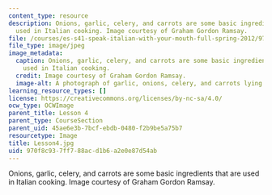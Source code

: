 ```yaml
---
content_type: resource
description: Onions, garlic, celery, and carrots are some basic ingredients that are
  used in Italian cooking. Image courtesy of Graham Gordon Ramsay.
file: /courses/es-s41-speak-italian-with-your-mouth-full-spring-2012/970f8c937ff788acd1b6a2e0e87d54ab_Lesson4.jpg
file_type: image/jpeg
image_metadata:
  caption: Onions, garlic, celery, and carrots are some basic ingredients that are
    used in Italian cooking.
  credit: Image courtesy of Graham Gordon Ramsay.
  image-alt: A photograph of garlic, onions, celery, and carrots lying on a counter.
learning_resource_types: []
license: https://creativecommons.org/licenses/by-nc-sa/4.0/
ocw_type: OCWImage
parent_title: Lesson 4
parent_type: CourseSection
parent_uid: 45ae6e3b-7bcf-ebdb-0480-f2b9be5a75b7
resourcetype: Image
title: Lesson4.jpg
uid: 970f8c93-7ff7-88ac-d1b6-a2e0e87d54ab
---
```

Onions, garlic, celery, and carrots are some basic ingredients that are used in Italian cooking. Image courtesy of Graham Gordon Ramsay.